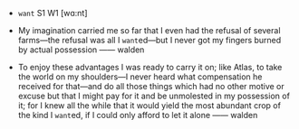 - `want` S1 W1 [wɑ:nt]



- My imagination carried me so far that I even had the refusal of several farms﻿—the refusal was all I `want`ed﻿—but I never got my fingers burned by actual possession —— walden

-  To enjoy these advantages I was ready to carry it on; like Atlas, to take the world on my shoulders﻿—I never heard what compensation he received for that﻿—and do all those things which had no other motive or excuse but that I might pay for it and be unmolested in my possession of it; for I knew all the while that it would yield the most abundant crop of the kind I `want`ed, if I could only afford to let it alone —— walden